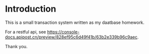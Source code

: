 # Introduction

This is a small transaction system written as my daatbase homework.

For a restful api, see https://console-docs.apipost.cn/preview/828ef95c6d49f41b/63b2e339b96c9aec.

Thank you.
